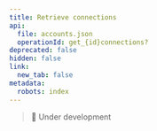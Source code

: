 ```yaml
---
title: Retrieve connections
api:
  file: accounts.json
  operationId: get_{id}connections?
deprecated: false
hidden: false
link:
  new_tab: false
metadata:
  robots: index
---
```

> 🚧 Under development
